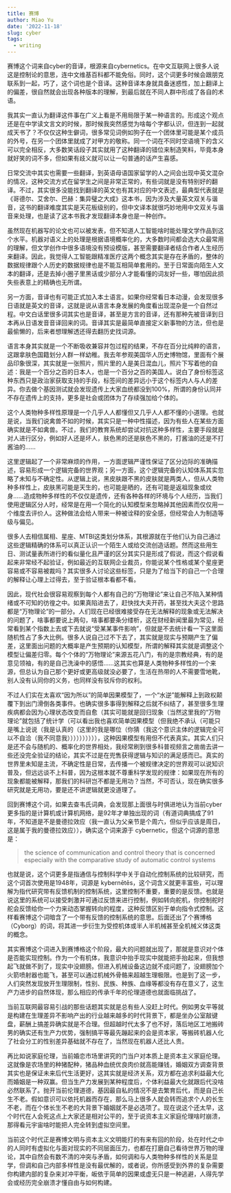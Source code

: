 ```yaml
---
title: 赛博
author: Miao Yu
date: '2022-11-18'
slug: cyber
tags:
  - writing
---
```


赛博这个词来自cyber的音译，根源来自cybernetics。在中文互联网上很多人说这是控制论的意思，连中文维基百科都不能免俗。同时，这个词更多时候会跟朋克联系到一起，巧了，这个词也是个音译。这种音译本身就具备迷惑性，加上翻译上的偏差，很自然就会出现各种版本的理解，到最后就在不同人群中形成了各自的术语。

我其实一直认为翻译这件事在广义上看是不用局限于某一种语言的。形成这个观点还是在中学读文言文的时候，那时候我突然感觉为啥每个字都认识，但连到一起就成天书了？不仅仅这种生僻词，很多常见词例如狗子在一个团体里可能是某个成员的外号，在另一个团体里就成了对甲方的敬称。同一个词在不同时空语境下的含义可以完全相反，大多数笑话段子其实就用了这种翻译的错位来制造笑料，毕竟本身就好笑的词不多，但如果有歧义就可以让一句普通的话产生喜感。

日常交流中其实也需要一些翻译，到英语母语国家留学的人之间会出现中英文混杂的情况，这种交流方式在留学生之间是非常正常的，有些词就是没有特别好的翻译。不过，其实很多没能找到翻译的英文也有其对应的中文表述，最典型代表就是《哥德尔、艾舍尔、巴赫：集异璧之大成》这本书，因为涉及大量英文双关与谐音，这书的翻译难度其实是天花板级别的，但中文译本就很巧妙地用中文双关与谐音来处理，也是读了这本书我才发现翻译本身也是一种创作。

虽然现在机器写的论文也可以被发表，但不知道人工智能啥时能处理文学作品到这个水平。机器对语义上的处理是根据语境概率化的，大多数时间都会选大众最常用的理解，但文学创作中很多语境没有预设模版，甚至需要翻译者结合作者人生经历来翻译。因此，我觉得人工智能跟精准医疗这两个概念其实是存在矛盾的，整体的数据规律跟个人历史的数据规律也是不能互相简单套用的。至于日常面向陌生人文本的翻译，还是去掉小圈子里黑话或少部分人才能看懂的词友好一些，哪怕因此损失些表意上的精确也无所谓。

另一方面，音译也有可能正式加入本土语言。如果你经常看日本动漫，会发现很多日语就是英文的音译，这就是说从语言本身发展的角度看出现混杂是一个自然过程。中文白话里很多词其实也是音译，甚至是方言的音译，还有那种先被音译到日本再从日语发音音译回来的词。音译其实是最简单直接定义新事物的方法，但也是最偷懒的，后来者想理解透还得去翻历史找词源。

语言本身其实就是一个不断吸收兼容并包过程的结果，不存在百分比纯粹的语言，这跟拿肤色国籍划分人群一样幼稚。我去年参观美国华人历史博物馆，里面有个展品印象很深，其实就是一张照片，照片里的人是美日混血儿，照片下写着他的自述：我是一个百分之百的日本人，也是一个百分之百的美国人。说白了身份标签这种东西只是政治家获取支持的手段，标签间的差异远小于这个标签内人与人的差异。你去做个基因测试就会发现遗传上大家血统都没到100%，所谓的身份认同并不存在遗传上的支持，更多是社会或团体为了存续强加给个体的。

这个人类物种多样性原理是一个几乎人人都懂但又几乎人人都不懂的小道理。也就是说，当我们说禽兽不如的时候，其实只是一种中性描述，因为有些人在某些方面确实就是不如禽兽。不过，我们的教育系统却尝试对抗这种多样性，主要手段就是对人进行区分，例如好人还是坏人，肤色黑的还是肤色不黑的，打酱油的还是不打酱油的……

这里逻辑起了一个非常麻烦的作用，一方面逻辑严谨性保证了区分边际的准确描述，容易形成一个逻辑完备的世界观；另一方面，这个逻辑完备的认知体系其实忽略了未知与不确定性。从逻辑上说，黑皮肤跟不黑的皮肤就是两类人，但从人类物种多样性上，皮肤黑可能是天生的，也可能是晒的，还有可能是返祖现象或纹身……造成物种多样性的不仅仅是遗传，还有各种各样的环境与个人经历，当我们使用逻辑区分人时，经常是在用一个简化的认知模型来忽略掉其他因素而仅仅用一个维度去评价人。这种做法会给人带来一种被诠释的安全感，但经常会人为制造等级与偏见。

很多人去相信属相、星座、MTBI这类划分体系，其根源就在于他们认为自己通过这些逻辑精确的体系可以真正认识一个陌生人或给交流创造话题。然而这些用生日、测试量表所进行的看似量化且严谨的区分其实只是形成了假说，而这个假说看起来非常经不起验证，例如最近的互联网企业裁员，你能说某个性格或某个星座更容易或不容易被裁吗？其实很多人讨论这些标签，只是为了给当下的自己一个合理的解释让心理上过得去，至于验证根本看都不看。

因此，现代社会很容易观察到每个人都有自己的“万物理论”来让自己不陷入某种情绪或不可知的彷徨之中。如果真陷进去了，赶快找大夫开药，甚至找大夫这个思路都是“万物理论”的一部分。人们现在已经很难接受存在无法解释的现象或无法解决的问题了，啥事都要说上两句，啥事都要条分缕析，这在财经新闻里最为常见，经常看到某个指数上去或下去就说“受某某事件影响”，但就是不去统计看一下这里面随机性占了多大比例。很多人说自己过不下去了，其实就是现实与预期产生了偏差，这里面出问题的大概率是产生预期的认知模型，所谓的解释其实就是调整这个模型让偏差归零。每个个体的“万物理论”来源五花八门，有的是宗教经典，有的是意见领袖，有的是自己洗澡中的感悟……这其实也算是人类物种多样性的一个来源，但总认为自己那个更好或更高级就没必要了，生活在热带的人不需要雪地靴，别人没有认同你的义务，也同样没有驳斥你的权利。

不过人们实在太喜欢“因为所以”的简单因果模型了，一个“水逆”能解释上到政权颠覆下到出门滑倒各类事件。也确实很多事得到解释之后就不纠结了，甚至很多生理疾病都会因为心理状态改变而自愈（其实可能就是回归现象（当然这里我的“万物理论”就包括了统计学（可以看出我也喜欢简单因果模型（但我绝不承认（可能只是嘴上说说（我是认真的（这里的我是哪位（你猜（我这个意识主体的逻辑完全可以不自洽（我不同意我）））））））））），这种因果模型有用但不代表真实。其实人们只是还不会与随机的、概率化的世界相处，我经常刷到很多科普视频言之凿凿去讲一些还没完全验证的结论，其实不过是在兜售获得逻辑与知识的满足感而已。真实的世界里未知是主流，不确定性是日常，去传播一个被规律决定的世界观可以说知识普及，但远远谈不上科普，因为这根本就不尊重科学发现的规律：如果现在所有的现象都能被解释，那我们的科研岂不都是无用功？当然，不可否认，现在确实很多研究就是无用功，要是还不讲逻辑就更没道理了。

回到赛博这个词，如果去查韦氏词典，会发现那上面很与时俱进地认为当前cyber更多指的是计算机或计算机网络，是92年才单独出现的词（有道词典搞成了91年，不知道是不是曼德拉效应（我一直认为父亲节是个周六，但似乎应该是周日，这是属于我的曼德拉效应）），确实这个词来源于 cybernetic，但这个词源的意思是：

> the science of communication and  control theory that is concerned especially with the comparative study  of automatic control systems

也就是说，这个词更多是指通信与控制科学中关于自动化控制系统的比较研究，而这个词首次使用是1948年，词源是 kybernētēs，这个词含义就更丰富些，可以理解为指代研究带有反馈机制的控制系统，这里控制不重要，重要的是反馈。也就是说这里的系统可以接受刺激并可通过反馈来进行控制，例如转向舵机，你控制舵时舵会反馈给你一个力来动态掌握转向的程度，这种反馈区别于单向指令式控制。这样看赛博这个词暗含了一个带有反馈的控制系统的意思。后面还出了个赛博格（Cyborg）的词，将其进一步衍生为受控机体或半人半机械甚至全机械义体这类的概念。

其实赛博这个词进入到赛博格这个阶段，最大的问题就出现了，那就是意识对个体是否能实现控制。作为一个有机体，我意识中抬手现实中就能把手抬起来，但我想起飞就做不到了，现实中没翅膀。但进入机械设备这边就不成问题了，没翅膀加个火箭喷射器也能飞，甚至可以通过机械外骨骼来超越生理极限。也是到了这一步，人们突然发现放开生理限制，性别、民族、种族、血缘等都没有存在意义了，这生产力进步的自然体现，那么相应的传承千年的伦理道德也就面临挑战了。

当前互联网最容易引战的那些话题其实就是总有些人没赶上时代。例如男女平等就是构建在生理差异不影响产出的行业越来越多的时代背景下，都是坐办公室敲键盘，薪酬上搞差异确实就是不合理。但超越时代太多了也不好，落后地区工地搬砖男的确实还有生产力优势，强制搞平等最先蹦起来的会是资本家，等搬砖机器人化了社会分工的性别差异基础就不存在了，当然现在机器人还比人贵。

再比如说家庭伦理，当前婚恋市场里讲究的门当户对本质上是资本主义家庭伦理。这就像是农场里的种猪配种，猪品种血统优良肉价就高能赚钱，婚姻双方调查背景其实也是保证未来后代生活更好，这其实就是经济关系，双方都在追求利益最大化而婚姻是一种双赢。但当生产力发展到某种程度后，个体利益最大化就跟后代没啥必然联系了。抛开当前伦理道德，基因最自私的情况不是去繁育后代，而是自己长生不老。假如意识可以依托机器而存在，那么马上很多人就会转而追求个人的长生不老，而在个体长生不老的大背景下婚姻就不是必选项了。现在说这个还太早，这个时代在人会死这点上大家还是相对公平的，至于说资本主义家庭伦理啥时崩溃，那得看元宇宙啥时能把人完全转到虚拟空间里。

当前这个时代正是赛博文明与资本主义文明能打的有来有回的阶段，处在时代之中的人同时有虚拟化与面对现实的不同层面压力，也都在打磨自己看待世界万物的理论，其中自然会有数不清的冲突与矛盾，如何调和与人类物种多样性的关系是显学，但调和自己内部多样性是没有最优解的，或者说，你所感受到外界的复杂需要你构建内部的复杂来对冲平衡，皈依于简单的因果或虚无只是一种逃避，人得先学会或经历完全崩溃才懂自由与如何构建。
